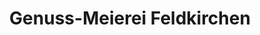 ---
title: "Genuss-Meierei Feldkirchen"
url: /feldkirchen-in-kaernten/genuss-meierei-feldkirchen/
shop: Lebensmittel
---